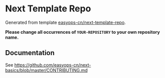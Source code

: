 # Next Template Repo

<!-- Uncomment this section to show CI and coverage status.
[![CI Status](https://github.com/easyops-cn/YOUR-REPOSITORY/workflows/CI/badge.svg?event=push)](https://github.com/easyops-cn/YOUR-REPOSITORY/actions?query=workflow%3ACI)
[![Coverage Status](https://coveralls.io/repos/github/easyops-cn/YOUR-REPOSITORY/badge.svg?branch=master)](https://coveralls.io/github/easyops-cn/YOUR-REPOSITORY?branch=master)
-->

Generated from template [easyops-cn/next-template-repo].

**Please change all occurrences of `YOUR-REPOSITORY` to your own repository name.**

## Documentation

See https://github.com/easyops-cn/next-basics/blob/master/CONTRIBUTING.md

[easyops-cn/next-template-repo]: https://github.com/easyops-cn/next-template-repo
